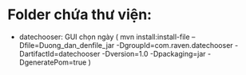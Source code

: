 # Folder chứa thư viện: 
- datechooser: GUI chọn ngày ( mvn install:install-file –Dfile=Duong_dan_denfile_jar -DgroupId=com.raven.datechooser -DartifactId=datechooser -Dversion=1.0 -Dpackaging=jar -DgeneratePom=true )